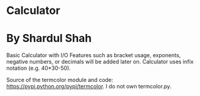 # Calculator
# By Shardul Shah
Basic Calculator with I/O
Features such as bracket usage, exponents, negative numbers, or decimals will be added later on. 
Calculator uses infix notation (e.g. 40*30-50).

Source of the termcolor module and code: https://pypi.python.org/pypi/termcolor. I do not own termcolor.py. 

